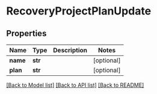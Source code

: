 # RecoveryProjectPlanUpdate

## Properties
Name | Type | Description | Notes
------------ | ------------- | ------------- | -------------
**name** | **str** |  | [optional] 
**plan** | **str** |  | [optional] 

[[Back to Model list]](../README.md#documentation-for-models) [[Back to API list]](../README.md#documentation-for-api-endpoints) [[Back to README]](../README.md)


